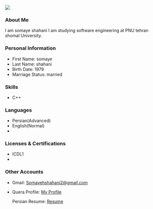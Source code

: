 <img src="https://avatars.githubusercontent.com/u/82943111?s=400&u=bba8046d0306fa12e3d38b5978ce194e2b73247a&v=4"/>

### About Me

I am somaye shahani
I am studying software engineering at PNU tehran shomal University.

### Personal Information

- First Name: somaye
- Last Name: shahani
- Birth Date: 1979
- Marriage Status: married 

### Skills

+ C++

### Languages

- Persian(Advanced)
- English(Normal)
- 
### Licenses & Certifications

- ICDL1 
- 
### Other Accounts
- Gmail: Somayehshahani2@gmail.com

- Quera Profile: <a href="https://quera.ir/profile/somayeshahani">My Profile</a>

  Persian Resume: <a href="https://somayehshahani.github.io/resume.fa/"> Resume </a>
